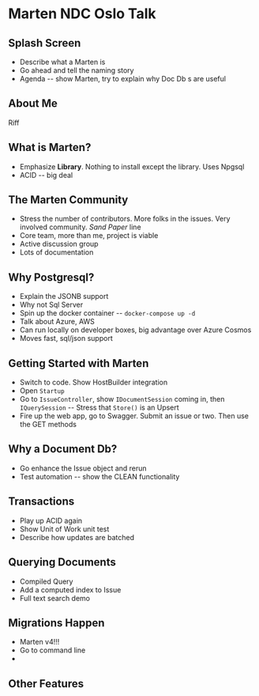 # Marten NDC Oslo Talk

## Splash Screen

* Describe what a Marten is
* Go ahead and tell the naming story
* Agenda -- show Marten, try to explain why Doc Db s are useful

## About Me

Riff

## What is Marten?

* Emphasize **Library**. Nothing to install except the library. Uses Npgsql
* ACID -- big deal

## The Marten Community

* Stress the number of contributors. More folks in the issues. Very involved community. *Sand Paper* line
* Core team, more than me, project is viable
* Active discussion group
* Lots of documentation

## Why Postgresql?

* Explain the JSONB support
* Why not Sql Server
* Spin up the docker container -- `docker-compose up -d`
* Talk about Azure, AWS
* Can run locally on developer boxes, big advantage over Azure Cosmos
* Moves fast, sql/json support

## Getting Started with Marten

* Switch to code. Show HostBuilder integration
* Open `Startup`
* Go to `IssueController`, show `IDocumentSession` coming in, then `IQuerySession`
 -- Stress that `Store()` is an Upsert
* Fire up the web app, go to Swagger. Submit an issue or two. Then use the GET methods


## Why a Document Db?

* Go enhance the Issue object and rerun
* Test automation -- show the CLEAN functionality

## Transactions

* Play up ACID again
* Show Unit of Work unit test
* Describe how updates are batched

## Querying Documents

* Compiled Query 
* Add a computed index to Issue
* Full text search demo

## Migrations Happen

* Marten v4!!!
* Go to command line
* 

## Other Features
